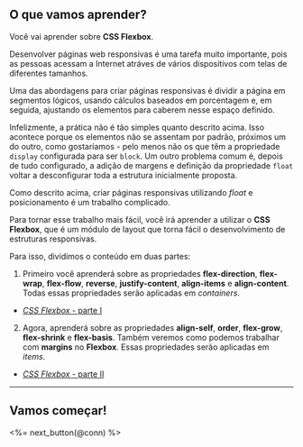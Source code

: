## O que vamos aprender?

Você vai aprender sobre **CSS Flexbox**.

Desenvolver páginas web responsivas é uma tarefa muito importante, pois as pessoas acessam a Internet atráves de vários dispositivos com telas de diferentes tamanhos.

Uma das abordagens para criar páginas responsivas é dividir a página em segmentos lógicos, usando cálculos baseados em porcentagem e, em seguida, ajustando os elementos para caberem nesse espaço definido.

Infelizmente, a prática não é tão simples quanto descrito acima.
Isso acontece porque os elementos não se assentam por padrão, próximos um do outro, como gostaríamos - pelo menos não os que têm a propriedade `display` configurada para ser `block`.
Um outro problema comum é, depois de tudo configurado, a adição de margens e definição da propriedade `float` voltar a desconfigurar toda a estrutura inicialmente proposta.

Como descrito acima, criar páginas responsivas utilizando *float* e posicionamento é um trabalho complicado.

Para tornar esse trabalho mais fácil, você irá aprender a utilizar o **CSS Flexbox**, que é um módulo de layout que torna fácil o desenvolvimento de estruturas responsivas.

Para isso, dividimos o conteúdo em duas partes:

1. Primeiro você aprenderá sobre as propriedades **flex-direction**, **flex-wrap**, **flex-flow**, **reverse**, **justify-content**, **align-items** e **align-content**. Todas essas propriedades serão aplicadas em *containers*.

  * [_CSS Flexbox_ - parte I](/fundamentals/css-flexbox/css-flexbox-part-1)

2. Agora, aprenderá sobre as propriedades **align-self**, **order**, **flex-grow**, **flex-shrink** e **flex-basis**. Também veremos como podemos trabalhar com **margins** no **Flexbox**. Essas propriedades serão aplicadas em *items*.

  * [_CSS Flexbox_ - parte II](/fundamentals/css-flexbox/css-flexbox-part-2)

---

## Vamos começar!

<%= next_button(@conn) %>
